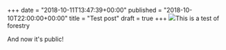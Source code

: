 +++
date = "2018-10-11T13:47:39+00:00"
published = "2018-10-10T22:00:00+00:00"
title = "Test post"
draft = true
+++
![](/uploads/IMG_1088-.jpg)This is a test of forestry

And now it's public!
